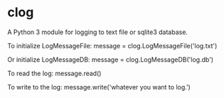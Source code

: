 # clog
A Python 3 module for logging to text file or sqlite3 database.

To initialize LogMessageFile: 
message = clog.LogMessageFile('log.txt')

Or initialize LogMessageDB: 
message = clog.LogMessageDB('log.db')

To read the log: 
message.read()

To write to the log: 
message.write('whatever you want to log.')
